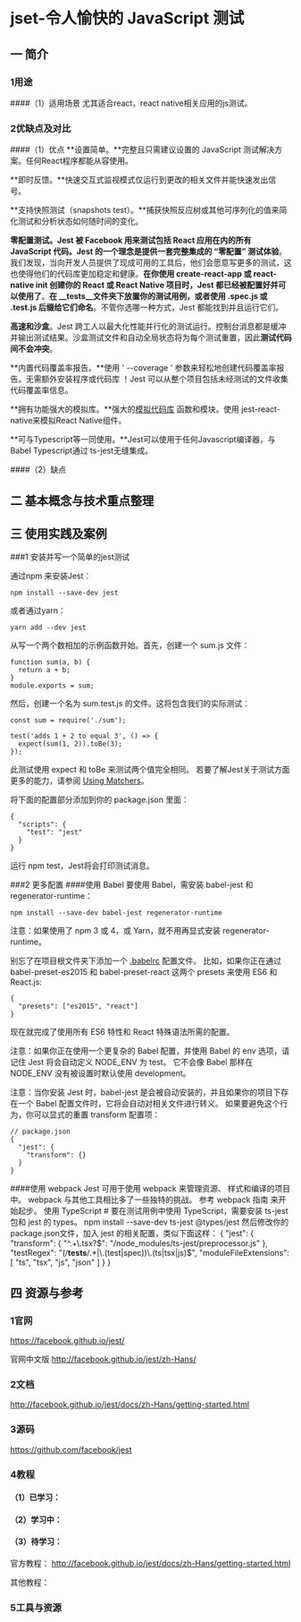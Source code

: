 # jset-令人愉快的 JavaScript 测试

## 一 简介

### 1用途
####（1）适用场景
尤其适合react，react native相关应用的js测试。

### 2优缺点及对比
####（1）优点
**设置简单。**完整且只需建议设置的 JavaScript 测试解决方案。任何React程序都能从容使用。

**即时反馈。**快速交互式监视模式仅运行到更改的相关文件并能快速发出信号。

**支持快照测试（snapshots test）。**捕获快照反应树或其他可序列化的值来简化测试和分析状态如何随时间的变化。

**零配置测试。**Jest 被 Facebook 用来测试包括 React 应用在内的所有 JavaScript 代码。Jest 的一个理念是提供**一套完整集成的 “零配置” 测试体验**。我们发现，当向开发人员提供了现成可用的工具后，他们会愿意写更多的测试，这也使得他们的代码库更加稳定和健康。**在你使用 create-react-app 或 react-native init 创建你的 React 或 React Native 项目时，Jest 都已经被配置好并可以使用了**。**在 __tests__文件夹下放置你的测试用例，或者使用 .spec.js 或 .test.js 后缀给它们命名**。不管你选哪一种方式，Jest 都能找到并且运行它们。

**高速和沙盒**。Jest 跨工人以最大化性能并行化的测试运行。控制台消息都是缓冲并输出测试结果。沙盒测试文件和自动全局状态将为每个测试重置，因此**测试代码间不会冲突**。

**内置代码覆盖率报告。**使用 ' --coverage ' 参数来轻松地创建代码覆盖率报告。无需额外安装程序或代码库 ！Jest 可以从整个项目包括未经测试的文件收集代码覆盖率信息。

**拥有功能强大的模拟库。**强大的[模拟代码库](http://facebook.github.io/jest/docs/mock-functions.html) 函数和模块。使用 jest-react-native来模拟React Native组件。

**可与Typescript等一同使用。**Jest可以使用于任何Javascript编译器，与Babel Typescript通过 ts-jest无缝集成。

####（2）缺点


## 二 基本概念与技术重点整理

## 三 使用实践及案例

###1 安装并写一个简单的jest测试

通过npm 来安装Jest︰


```
npm install --save-dev jest

```


或者通过yarn：


```
yarn add --dev jest

```



从写一个两个数相加的示例函数开始。首先，创建一个 sum.js 文件︰



```
function sum(a, b) {
  return a + b;
}
module.exports = sum;

```


然后，创建一个名为 sum.test.js 的文件。这将包含我们的实际测试︰


```
const sum = require('./sum');

test('adds 1 + 2 to equal 3', () => {
  expect(sum(1, 2)).toBe(3);
});

```
此测试使用 expect 和 toBe 来测试两个值完全相同。 若要了解Jest关于测试方面更多的能力，请参阅 [Using Matchers](http://facebook.github.io/jest/docs/using-matchers.html)。

将下面的配置部分添加到你的 package.json 里面：

```
{
  "scripts": {
    "test": "jest"
  }
}

```


运行 npm test，Jest将会打印测试消息。

###2 更多配置
####使用 Babel
要使用 Babel，需安装 babel-jest 和 regenerator-runtime：


```
npm install --save-dev babel-jest regenerator-runtime

```

注意：如果使用了 npm 3 或 4，或 Yarn，就不用再显式安装 regenerator-runtime。

别忘了在项目根文件夹下添加一个 [.babelrc](https://babeljs.io/docs/usage/babelrc/) 配置文件。 比如，如果你正在通过 babel-preset-es2015 和 babel-preset-react 这两个 presets 来使用 ES6 和 React.js:



```
{
  "presets": ["es2015", "react"]
}
```



现在就完成了使用所有 ES6 特性和 React 特殊语法所需的配置。

注意：如果你正在使用一个更复杂的 Babel 配置，并使用 Babel 的 env 选项，请记住 Jest 将会自动定义 NODE_ENV 为 test。 它不会像 Babel 那样在 NODE_ENV 没有被设置时默认使用 development。

注意：当你安装 Jest 时，babel-jest 是会被自动安装的，并且如果你的项目下存在一个 Babel 配置文件时，它将会自动对相关文件进行转义。 如果要避免这个行为，你可以显式的重置 transform 配置项：



```
// package.json
{
  "jest": {
    "transform": {}
  }
}
```


####使用 webpack
Jest 可用于使用 webpack 来管理资源、 样式和编译的项目中。 webpack 与其他工具相比多了一些独特的挑战。 参考 webpack 指南 来开始起步。
使用 TypeScript #
要在测试用例中使用 TypeScript，需要安装 ts-jest 包和 jest 的 types。
npm install --save-dev ts-jest @types/jest
然后修改你的 package.json文件，加入 jest 的相关配置，类似下面这样：
{
  "jest": {
    "transform": {
      "^.+\\.tsx?$": "<rootDir>/node_modules/ts-jest/preprocessor.js"
    },
    "testRegex": "(/__tests__/.*|\\.(test|spec))\\.(ts|tsx|js)$",
    "moduleFileExtensions": [
      "ts",
      "tsx",
      "js",
      "json"
    ]
  }
}


## 

## 四 资源与参考

### 1官网
https://facebook.github.io/jest/

官网中文版
http://facebook.github.io/jest/zh-Hans/

### 2文档
http://facebook.github.io/jest/docs/zh-Hans/getting-started.html

### 3源码
https://github.com/facebook/jest

### 4教程
#### （1）已学习：



#### （2）学习中：



#### （3）待学习：
官方教程：
http://facebook.github.io/jest/docs/zh-Hans/getting-started.html

其他教程：

### 5工具与资源



